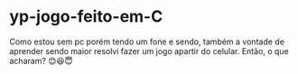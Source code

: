 # yp-jogo-feito-em-C
Como estou sem pc porém tendo um fone e sendo, também a vontade de aprender sendo maior resolvi fazer um jogo apartir do celular. Então, o que acharam? 😊😆😇
